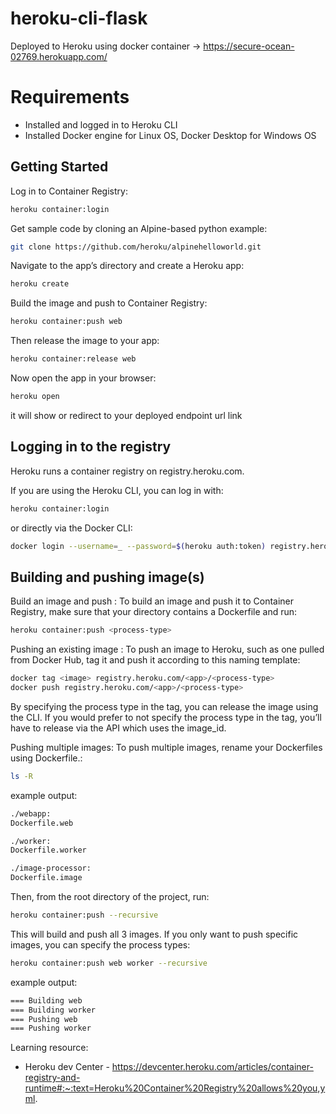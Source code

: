 # heroku-cli-flask

Deployed to Heroku using docker container -> https://secure-ocean-02769.herokuapp.com/

# Requirements
- Installed and logged in to Heroku CLI
- Installed Docker engine for Linux OS, Docker Desktop for Windows OS


## Getting Started
Log in to Container Registry:
```bash
heroku container:login
```
Get sample code by cloning an Alpine-based python example:
```bash
git clone https://github.com/heroku/alpinehelloworld.git
```
Navigate to the app’s directory and create a Heroku app:
```bash
heroku create
```
Build the image and push to Container Registry:
```bash
heroku container:push web
```
Then release the image to your app:
```bash
heroku container:release web
```
Now open the app in your browser:
```bash
heroku open
```
it will show or redirect to your deployed endpoint url link

## Logging in to the registry
Heroku runs a container registry on registry.heroku.com.

If you are using the Heroku CLI, you can log in with:
```bash
heroku container:login
```
or directly via the Docker CLI:
```bash
docker login --username=_ --password=$(heroku auth:token) registry.heroku.com
```
## Building and pushing image(s)
Build an image and push : To build an image and push it to Container Registry, make sure that your directory contains a Dockerfile and run:
```bash
heroku container:push <process-type>
```
Pushing an existing image : To push an image to Heroku, such as one pulled from Docker Hub, tag it and push it according to this naming template:
```bash
docker tag <image> registry.heroku.com/<app>/<process-type>
docker push registry.heroku.com/<app>/<process-type>
```
By specifying the process type in the tag, you can release the image using the CLI. If you would prefer to not specify the process type in the tag, you’ll have to release via the API which uses the image_id.


Pushing multiple images: To push multiple images, rename your Dockerfiles using Dockerfile.<process-type>:
```bash
ls -R
```
example output:
```bash
./webapp:
Dockerfile.web

./worker:
Dockerfile.worker

./image-processor:
Dockerfile.image
```

Then, from the root directory of the project, run:
```bash
heroku container:push --recursive
```
This will build and push all 3 images. If you only want to push specific images, you can specify the process types:
```bash
heroku container:push web worker --recursive
```
example output:
```bash
=== Building web
=== Building worker
=== Pushing web
=== Pushing worker
```

Learning resource:
- Heroku dev Center - https://devcenter.heroku.com/articles/container-registry-and-runtime#:~:text=Heroku%20Container%20Registry%20allows%20you,yml.
